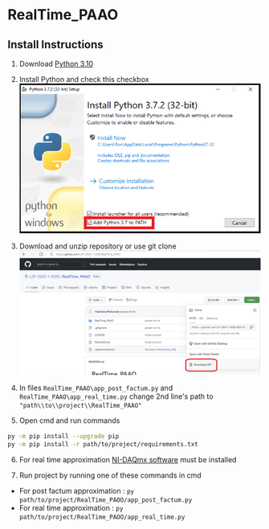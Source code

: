 # RealTime_PAAO

## Install Instructions

1. Download [Python 3.10](https://www.python.org/downloads/)

2. Install Python and check this checkbox
![link!](/install_instructions/0_add_to_path.png)

3. Download and unzip repository or use git clone
![link!](/install_instructions/1_github_download.png)

4. In files `RealTime_PAAO\app_post_factum.py` and `RealTime_PAAO\app_real_time.py` change 2nd line's path to `"path\\to\\project\\RealTime_PAAO"`

5. Open cmd and run commands

```bash
py -m pip install --upgrade pip
py -m pip install -r path/to/project/requirements.txt
```

6. For real time approximation [NI-DAQmx software](https://www.ni.com/en-us/support/downloads/drivers/download.ni-daqmx.html#445931) must be installed

7. Run project by running one of these commands in cmd

- For post factum approximation : `py path/to/project/RealTime_PAOO/app_post_factum.py`
- For real time approximation : `py path/to/project/RealTime_PAOO/app_real_time.py`

